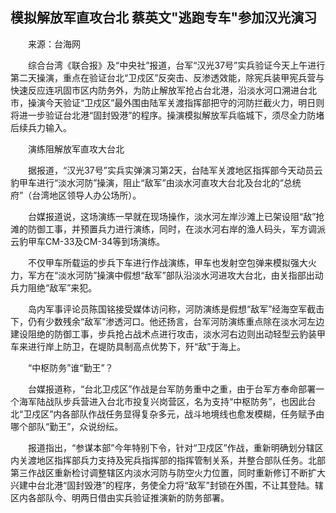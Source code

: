 ## 模拟解放军直攻台北 蔡英文"逃跑专车"参加汉光演习
　　来源：台海网

　　综合台湾《联合报》及“中央社”报道，台军“汉光37号”实兵验证今天上午进行第二天操演，重点在验证台北“卫戍区”反突击、反渗透效能，除宪兵装甲宪兵营与快速反应连巩固市区内防务外，为防止解放军抢占台北港，沿淡水河口溯进台北市，操演今天验证“卫戍区”最外围由陆军关渡指挥部把守的河防拦截火力，明日则将进一步验证台北港“固封毁港”的程序。操演模拟解放军兵临城下，须尽全力防堵后续兵力输入。

　　演练阻解放军直攻大台北

　　据报道，“汉光37号”实兵实弹演习第2天，台陆军关渡地区指挥部今天动员云豹甲车进行“淡水河防”操演，阻止“敌军”由淡水河直攻大台北及台北的“总统府”（台湾地区领导人办公场所）。

　　台媒报道说，这场演练一早就在现场操作，淡水河左岸沙滩上已架设阻“敌”抢滩的防御工事，并预置兵力进行演练，同时，在淡水河右岸的渔人码头，军方调派云豹甲车CM-33及CM-34等到场演练。

　　不仅甲车所载运的步兵下车进行作战演练，甲车也发射空包弹来模拟强大火力，军方在“淡水河防”操演中假想“敌军”部队沿淡水河进攻大台北，由关指部出动兵力阻绝“敌军”来犯。

　　岛内军事评论员陈国铭接受媒体访问称，河防演练是假想“敌军”经海空军截击下，仍有少数残余“敌军”渗透河口。他还扬言，台军河防演练重点除在淡水河左边建设阻绝的防御工事，步兵抢占战术点进行攻击，淡水河右边则出动轻型云豹装甲车来进行岸上防卫，在堤防具制高点优势下，歼“敌”于海上。

　　“中枢防务”谁“勤王”？

　　台媒报道称，“台北卫戍区”作战是台军防务重中之重，由于台军方奉命部署一个海军陆战队步兵营进入台北市投复兴岗营区，名为支持“中枢防务”，也因此台北“卫戍区”内各部队作战任务显得复杂多元，战斗地境线也愈发模糊，任务赋予由哪个部队“勤王”，众说纷纭。

　　报道指出，“参谋本部”今年特别下令，针对“卫戍区”作战，重新明确划分辖区内关渡地区指挥部兵力支持及宪兵指挥部的指挥管制关系，并整合部队任务。北部第三作战区重新检讨调整辖区内淡水河防与防空火力位置，同时重新修订不断扩大兴建中台北港“固封毁港”的程序，务使全力将“敌军”封锁在外围，不让其登陆。辖区内各部队今、明两日借由实兵验证推演新的防务部署。

